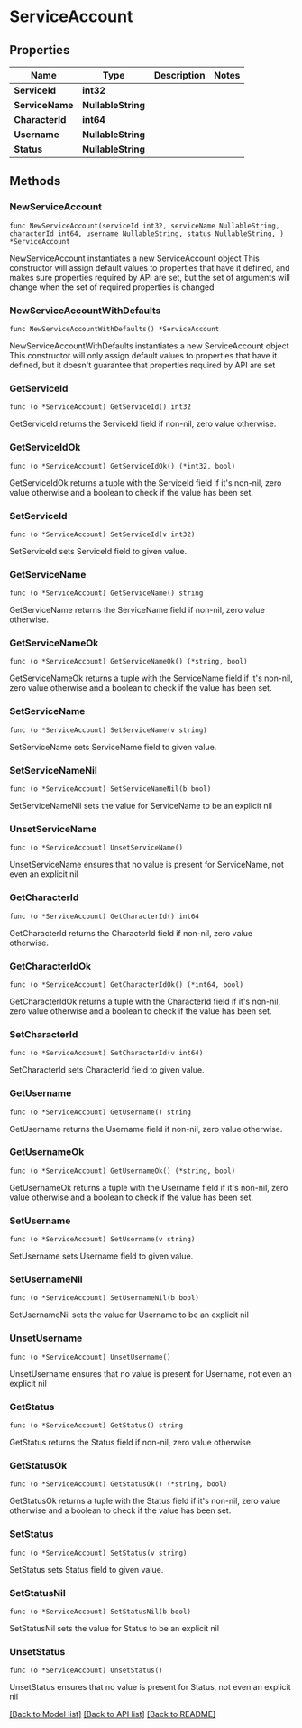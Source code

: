 # ServiceAccount

## Properties

Name | Type | Description | Notes
------------ | ------------- | ------------- | -------------
**ServiceId** | **int32** |  | 
**ServiceName** | **NullableString** |  | 
**CharacterId** | **int64** |  | 
**Username** | **NullableString** |  | 
**Status** | **NullableString** |  | 

## Methods

### NewServiceAccount

`func NewServiceAccount(serviceId int32, serviceName NullableString, characterId int64, username NullableString, status NullableString, ) *ServiceAccount`

NewServiceAccount instantiates a new ServiceAccount object
This constructor will assign default values to properties that have it defined,
and makes sure properties required by API are set, but the set of arguments
will change when the set of required properties is changed

### NewServiceAccountWithDefaults

`func NewServiceAccountWithDefaults() *ServiceAccount`

NewServiceAccountWithDefaults instantiates a new ServiceAccount object
This constructor will only assign default values to properties that have it defined,
but it doesn't guarantee that properties required by API are set

### GetServiceId

`func (o *ServiceAccount) GetServiceId() int32`

GetServiceId returns the ServiceId field if non-nil, zero value otherwise.

### GetServiceIdOk

`func (o *ServiceAccount) GetServiceIdOk() (*int32, bool)`

GetServiceIdOk returns a tuple with the ServiceId field if it's non-nil, zero value otherwise
and a boolean to check if the value has been set.

### SetServiceId

`func (o *ServiceAccount) SetServiceId(v int32)`

SetServiceId sets ServiceId field to given value.


### GetServiceName

`func (o *ServiceAccount) GetServiceName() string`

GetServiceName returns the ServiceName field if non-nil, zero value otherwise.

### GetServiceNameOk

`func (o *ServiceAccount) GetServiceNameOk() (*string, bool)`

GetServiceNameOk returns a tuple with the ServiceName field if it's non-nil, zero value otherwise
and a boolean to check if the value has been set.

### SetServiceName

`func (o *ServiceAccount) SetServiceName(v string)`

SetServiceName sets ServiceName field to given value.


### SetServiceNameNil

`func (o *ServiceAccount) SetServiceNameNil(b bool)`

 SetServiceNameNil sets the value for ServiceName to be an explicit nil

### UnsetServiceName
`func (o *ServiceAccount) UnsetServiceName()`

UnsetServiceName ensures that no value is present for ServiceName, not even an explicit nil
### GetCharacterId

`func (o *ServiceAccount) GetCharacterId() int64`

GetCharacterId returns the CharacterId field if non-nil, zero value otherwise.

### GetCharacterIdOk

`func (o *ServiceAccount) GetCharacterIdOk() (*int64, bool)`

GetCharacterIdOk returns a tuple with the CharacterId field if it's non-nil, zero value otherwise
and a boolean to check if the value has been set.

### SetCharacterId

`func (o *ServiceAccount) SetCharacterId(v int64)`

SetCharacterId sets CharacterId field to given value.


### GetUsername

`func (o *ServiceAccount) GetUsername() string`

GetUsername returns the Username field if non-nil, zero value otherwise.

### GetUsernameOk

`func (o *ServiceAccount) GetUsernameOk() (*string, bool)`

GetUsernameOk returns a tuple with the Username field if it's non-nil, zero value otherwise
and a boolean to check if the value has been set.

### SetUsername

`func (o *ServiceAccount) SetUsername(v string)`

SetUsername sets Username field to given value.


### SetUsernameNil

`func (o *ServiceAccount) SetUsernameNil(b bool)`

 SetUsernameNil sets the value for Username to be an explicit nil

### UnsetUsername
`func (o *ServiceAccount) UnsetUsername()`

UnsetUsername ensures that no value is present for Username, not even an explicit nil
### GetStatus

`func (o *ServiceAccount) GetStatus() string`

GetStatus returns the Status field if non-nil, zero value otherwise.

### GetStatusOk

`func (o *ServiceAccount) GetStatusOk() (*string, bool)`

GetStatusOk returns a tuple with the Status field if it's non-nil, zero value otherwise
and a boolean to check if the value has been set.

### SetStatus

`func (o *ServiceAccount) SetStatus(v string)`

SetStatus sets Status field to given value.


### SetStatusNil

`func (o *ServiceAccount) SetStatusNil(b bool)`

 SetStatusNil sets the value for Status to be an explicit nil

### UnsetStatus
`func (o *ServiceAccount) UnsetStatus()`

UnsetStatus ensures that no value is present for Status, not even an explicit nil

[[Back to Model list]](../README.md#documentation-for-models) [[Back to API list]](../README.md#documentation-for-api-endpoints) [[Back to README]](../README.md)


